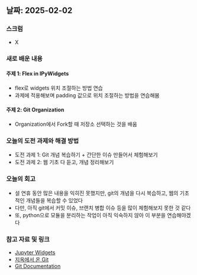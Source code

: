 ## 날짜: 2025-02-02

### 스크럼
- X

### 새로 배운 내용
#### 주제 1: Flex in IPyWidgets
- flex로 widgets 위치 조절하는 방법 연습
- 과제에 적용해보며 padding 값으로 위치 조절하는 방법을 연습해봄

#### 주제 2: Git Organization
- Organization에서 Fork할 때 저장소 선택하는 것을 배움

### 오늘의 도전 과제와 해결 방법
- 도전 과제 1: Git 개념 복습하기 + 간단한 이슈 만들어서 체험해보기
- 도전 과제 2: 웹 기초 다 듣고, 개념 정리해보기

### 오늘의 회고
- 설 연휴 동안 많은 내용을 익히진 못했지만, git의 개념을 다시 복습하고, 웹의 기초적인 개념들을 복습할 수 있었다
- 다만, 아직 git에서 커밋 이슈, 브랜치 병합 이슈 등을 많이 체험해보지 못한 것 같다
- 또, python으로 모듈을 분리하는 작업이 아직 익숙하지 않아 이 부분을 연습해야겠다

### 참고 자료 및 링크
- [Jupyter Widgets](https://ipywidgets.readthedocs.io/en/7.6.5/examples/Widget%20Styling.html)
- [지옥에서 온 Git](https://opentutorials.org/module/2676/15212)
- [Git Documentation](https://git-scm.com/book/ko/v2)

